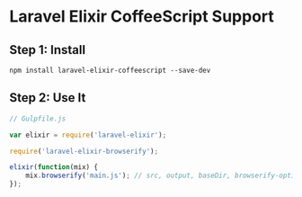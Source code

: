 # Laravel Elixir CoffeeScript Support

## Step 1: Install

```
npm install laravel-elixir-coffeescript --save-dev
```

## Step 2: Use It

```js
// Gulpfile.js

var elixir = require('laravel-elixir');

require('laravel-elixir-browserify');

elixir(function(mix) {
    mix.browserify('main.js'); // src, output, baseDir, browserify-options
});
```
